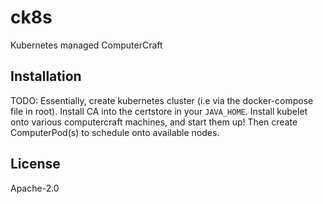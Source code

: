 # ck8s

Kubernetes managed ComputerCraft

## Installation

TODO: Essentially, create kubernetes cluster (i.e via the docker-compose file in root). Install CA into
the certstore in your `JAVA_HOME`. Install kubelet onto various computercraft machines, and start them up!
Then create ComputerPod(s) to schedule onto available nodes.

## License

Apache-2.0
